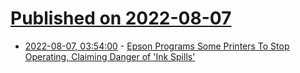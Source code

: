 # [Published on 2022-08-07](index.md)

* [2022-08-07, 03:54:00](https://hardware.slashdot.org/story/22/08/07/0350244/epson-programs-some-printers-to-stop-operating-claiming-danger-of-ink-spills?utm_source=rss1.0mainlinkanon&utm_medium=feed) - [Epson Programs Some Printers To Stop Operating, Claiming Danger of 'Ink Spills'](https://hardware.slashdot.org/story/22/08/07/0350244/epson-programs-some-printers-to-stop-operating-claiming-danger-of-ink-spills?utm_source=rss1.0mainlinkanon&utm_medium=feed)
